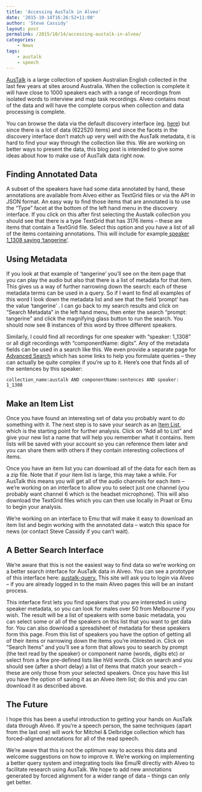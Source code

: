 ```yaml
---
title: 'Accessing AusTalk in Alveo'
date: '2015-10-14T16:26:52+11:00'
author: 'Steve Cassidy'
layout: post
permalink: /2015/10/14/accessing-austalk-in-alveo/
categories:
    - News
tags:
    - austalk
    - speech
---
```


[AusTalk](http://bigasc.edu.au/) is a large collection of spoken Australian English collected in the last few years at sites around Australia. When the collection is complete it will have close to 1000 speakers each with a range of recordings from isolated words to interview and map task recordings. Alveo contains most of the data and will have the complete corpus when collection and data processing is complete.

You can browse the data via the default discovery interface (eg. [here](https://app.alveo.edu.au/?f%5Bcollection_name_facet%5D%5B%5D=austalk)) but since there is a lot of data (622520 items) and since the facets in the discovery interface don’t match up very well with the AusTalk metadata, it is hard to find your way through the collection like this. We are working on better ways to present the data, this blog post is intended to give some ideas about how to make use of AusTalk data right now.

## Finding Annotated Data

A subset of the speakers have had some data annotated by hand, these annotations are available from Alveo either as TextGrid files or via the API in JSON format. An easy way to find those items that are annotated is to use the “Type” facet at the bottom of the left hand menu in the discovery interface. If you click on this after first selecting the Austalk collection you should see that there is a type TextGrid that has 3176 items – these are items that contain a TextGrid file. Select this option and you have a list of all of the items containing annotations. This will include for example[ speaker 1_1308 saying ‘tangerine’](https://app.alveo.edu.au/catalog/austalk/1_1308_2_22_170).

## Using Metadata

If you look at that example of ‘tangerine’ you’ll see on the item page that you can play the audio but also that there is a list of metadata for that item. This gives us a way of further narrowing down the search: each of these metadata terms can be used in a query. So if I want to find all examples of this word I look down the metadata list and see that the field ‘prompt’ has the value ‘tangerine’ . I can go back to my search results and click on “Search Metadata” in the left hand menu, then enter the search “prompt: tangerine” and click the magnifying glass button to run the search. You should now see 8 instances of this word by three different speakers.

Similarly, I could find all recordings for one speaker with “speaker: 1_1308” or all digit recordings with “componentName: digits”. Any of the metadata fields can be used in a search like this. We even provide a separate page for [Advanced Search](https://app.alveo.edu.au/catalog/advanced_search) which has some links to help you formulate queries – they can actually be quite complex if you’re up to it. Here’s one that finds all of the sentences by this speaker:

```
collection_name:austalk AND componentName:sentences AND speaker: 1_1308
```

## Make an Item List

Once you have found an interesting set of data you probably want to do something with it. The next step is to save your search as an [Item List](/help/discovering-and-searching-the-collections/saving-your-search-results-to-an-item-list), which is the starting point for further analysis. Click on “Add all to List” and give your new list a name that will help you remember what it contains. Item lists will be saved with your account so you can reference them later and you can share them with others if they contain interesting collections of items.

Once you have an item list you can download all of the data for each item as a zip file. Note that if your item list is large, this may take a while. For AusTalk this means you will get all of the audio channels for each item – we’re working on an interface to allow you to select just one channel (you probably want channel 6 which is the headset microphone). This will also download the TextGrid files which you can then use locally in Praat or Emu to begin your analysis.

We’re working on an interface to Emu that will make it easy to download an item list and begin working with the annotated data – watch this space for news (or contact Steve Cassidy if you can’t wait).

## A Better Search Interface

We’re aware that this is not the easiest way to find data so we’re working on a better search interface for AusTalk data in Alveo. You can see a prototype of this interface here: [austalk-query.](http://austalk-query.apps.alveo.edu.au/) This site will ask you to login via Alveo – if you are already logged in to the main Alveo pages this will be an instant process.

This interface first lets you find speakers that you are interested in using speaker metadata, so you can look for males over 50 from Melbourne if you wish. The result will be a list of speakers with some basic metadata, you can select some or all of the speakers on this list that you want to get data for. You can also download a spreadsheet of metadata for these speakers form this page. From this list of speakers you have the option of getting all of their items or narrowing down the items you’re interested in. Click on “Search Items” and you’ll see a form that allows you to search by prompt (the text read by the speaker) or component name (words, digits etc) or select from a few pre-defined lists like hVd words. Click on search and you should see (after a short delay) a list of items that match your search – these are only those from your selected speakers. Once you have this list you have the option of saving it as an Alveo item list; do this and you can download it as described above.

## The Future

I hope this has been a useful introduction to getting your hands on AusTalk data through Alveo. If you’re a speech person, the same techniques (apart from the last one) will work for Mitchel &amp; Delbridge collection which has forced-aligned annotations for all of the read speech.

We’re aware that this is not the optimum way to access this data and welcome suggestions on how to improve it. We’re working on implementing a better query system and integrating tools like Emu/R directly with Alveo to facilitate research using AusTalk. We hope to add new annotations generated by forced alignment for a wider range of data – things can only get better.